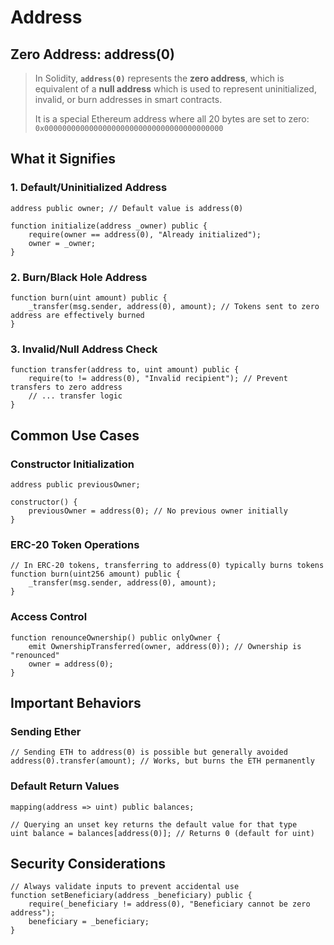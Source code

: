 # Address

## Zero Address: address(0)

> In Solidity, **`address(0)`** represents the **zero address**, which is equivalent of a **null address** which is used to represent uninitialized, invalid, or burn addresses in smart contracts.
>
> It is a special Ethereum address where all 20 bytes are set to zero: `0x0000000000000000000000000000000000000000`

## What it Signifies

### 1. **Default/Uninitialized Address**
```solidity
address public owner; // Default value is address(0)

function initialize(address _owner) public {
    require(owner == address(0), "Already initialized");
    owner = _owner;
}
```

### 2. **Burn/Black Hole Address**
```solidity
function burn(uint amount) public {
    _transfer(msg.sender, address(0), amount); // Tokens sent to zero address are effectively burned
}
```

### 3. **Invalid/Null Address Check**
```solidity
function transfer(address to, uint amount) public {
    require(to != address(0), "Invalid recipient"); // Prevent transfers to zero address
    // ... transfer logic
}
```

## Common Use Cases

### Constructor Initialization
```solidity
address public previousOwner;

constructor() {
    previousOwner = address(0); // No previous owner initially
}
```

### ERC-20 Token Operations
```solidity
// In ERC-20 tokens, transferring to address(0) typically burns tokens
function burn(uint256 amount) public {
    _transfer(msg.sender, address(0), amount);
}
```

### Access Control
```solidity
function renounceOwnership() public onlyOwner {
    emit OwnershipTransferred(owner, address(0)); // Ownership is "renounced"
    owner = address(0);
}
```

## Important Behaviors

### **Sending Ether**
```solidity
// Sending ETH to address(0) is possible but generally avoided
address(0).transfer(amount); // Works, but burns the ETH permanently
```

### **Default Return Values**
```solidity
mapping(address => uint) public balances;

// Querying an unset key returns the default value for that type
uint balance = balances[address(0)]; // Returns 0 (default for uint)
```

## Security Considerations

```solidity
// Always validate inputs to prevent accidental use
function setBeneficiary(address _beneficiary) public {
    require(_beneficiary != address(0), "Beneficiary cannot be zero address");
    beneficiary = _beneficiary;
}
```
